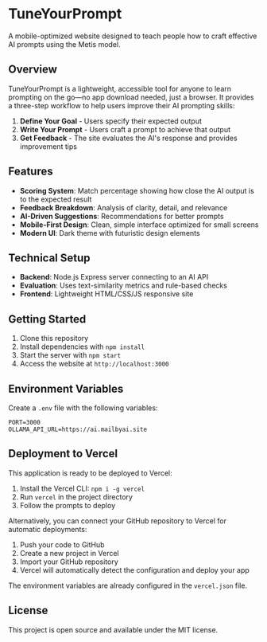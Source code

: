 # TuneYourPrompt

A mobile-optimized website designed to teach people how to craft effective AI prompts using the Metis model.

## Overview

TuneYourPrompt is a lightweight, accessible tool for anyone to learn prompting on the go—no app download needed, just a browser. It provides a three-step workflow to help users improve their AI prompting skills:

1. **Define Your Goal** - Users specify their expected output
2. **Write Your Prompt** - Users craft a prompt to achieve that output
3. **Get Feedback** - The site evaluates the AI's response and provides improvement tips

## Features

- **Scoring System**: Match percentage showing how close the AI output is to the expected result
- **Feedback Breakdown**: Analysis of clarity, detail, and relevance
- **AI-Driven Suggestions**: Recommendations for better prompts
- **Mobile-First Design**: Clean, simple interface optimized for small screens
- **Modern UI**: Dark theme with futuristic design elements

## Technical Setup

- **Backend**: Node.js Express server connecting to an AI API
- **Evaluation**: Uses text-similarity metrics and rule-based checks
- **Frontend**: Lightweight HTML/CSS/JS responsive site

## Getting Started

1. Clone this repository
2. Install dependencies with `npm install`
3. Start the server with `npm start`
4. Access the website at `http://localhost:3000`

## Environment Variables

Create a `.env` file with the following variables:

```
PORT=3000
OLLAMA_API_URL=https://ai.mailbyai.site
```

## Deployment to Vercel

This application is ready to be deployed to Vercel:

1. Install the Vercel CLI: `npm i -g vercel`
2. Run `vercel` in the project directory
3. Follow the prompts to deploy

Alternatively, you can connect your GitHub repository to Vercel for automatic deployments:

1. Push your code to GitHub
2. Create a new project in Vercel
3. Import your GitHub repository
4. Vercel will automatically detect the configuration and deploy your app

The environment variables are already configured in the `vercel.json` file.

## License

This project is open source and available under the MIT license. 